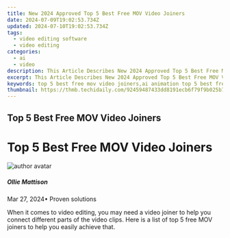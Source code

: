 ```yaml
---
title: New 2024 Approved Top 5 Best Free MOV Video Joiners
date: 2024-07-09T19:02:53.734Z
updated: 2024-07-10T19:02:53.734Z
tags: 
  - video editing software
  - video editing
categories: 
  - ai
  - video
description: This Article Describes New 2024 Approved Top 5 Best Free MOV Video Joiners
excerpt: This Article Describes New 2024 Approved Top 5 Best Free MOV Video Joiners
keywords: top 5 best free mov video joiners,ai animation top 5 best free wmv video joiners,5 best free mov video joiners,top 5 best free wmv video joiners,ai animation 5 best free mov video joiners,top 5 best free mov video cutters,top best 5 free mpeg video joiners
thumbnail: https://thmb.techidaily.com/92459487433dd8191ecb6f79f9b025b7d93038fc1418a5a54e50bbd98af412de.jpg
---
```


## Top 5 Best Free MOV Video Joiners

# Top 5 Best Free MOV Video Joiners

![author avatar](https://images.wondershare.com/filmora/article-images/ollie-mattison.jpg)

##### Ollie Mattison

 Mar 27, 2024• Proven solutions

 When it comes to video editing, you may need a video joiner to help you connect different parts of the video clips. Here is a list of top 5 free MOV joiners to help you easily achieve that.



<ins class="adsbygoogle"
      style="display:block"
      data-ad-client="ca-pub-7571918770474297"
      data-ad-slot="8358498916"
      data-ad-format="auto"
      data-full-width-responsive="true"></ins>